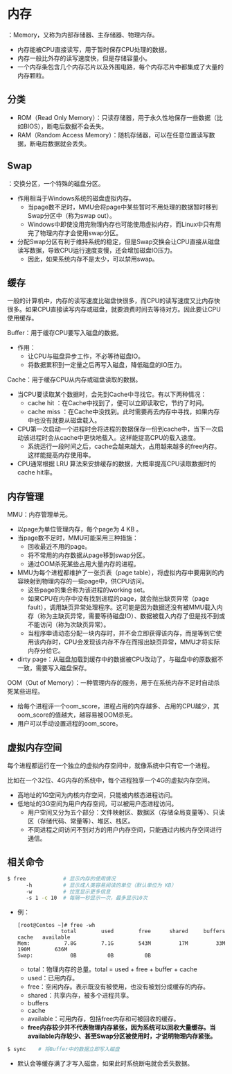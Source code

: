 # 内存

：Memory，又称为内部存储器、主存储器、物理内存。
- 内存能被CPU直接读写，用于暂时保存CPU处理的数据。
- 内存一般比外存的读写速度快，但是存储容量小。
- 一个内存条包含几个内存芯片以及外围电路，每个内存芯片中都集成了大量的内存颗粒。

## 分类

- ROM（Read Only Memory）：只读存储器，用于永久性地保存一些数据（比如BIOS），断电后数据不会丢失。
- RAM（Random Access Memory）：随机存储器，可以在任意位置读写数据，断电后数据就会丢失。

## Swap

：交换分区，一个特殊的磁盘分区。
- 作用相当于Windows系统的磁盘虚拟内存。
  - 当page数不足时，MMU会将page中某些暂时不用处理的数据暂时移到Swap分区中（称为swap out）。
  - Windows中即使没用完物理内存也可能使用虚拟内存，而Linux中只有用完了物理内存才会使用swap分区。
- 分配Swap分区有利于维持系统的稳定，但是Swap交换会让CPU直接从磁盘读写数据，导致CPU运行速度变慢，还会增加磁盘IO压力。
  - 因此，如果系统内存不是太少，可以禁用swap。

## 缓存

一般的计算机中，内存的读写速度比磁盘快很多，而CPU的读写速度又比内存快很多。如果CPU直接读写内存或磁盘，就要浪费时间去等待对方。因此要让CPU使用缓存。

Buffer：用于缓存CPU要写入磁盘的数据。
- 作用：
  - 让CPU与磁盘异步工作，不必等待磁盘IO。
  - 将数据累积到一定量之后再写入磁盘，降低磁盘的IO压力。

Cache：用于缓存CPU从内存或磁盘读取的数据。
- 当CPU要读取某个数据时，会先到Cache中寻找它。有以下两种情况：
  - cache hit ：在Cache中找到了，便可以立即读取它，节约了时间。
  - cache miss ：在Cache中没找到。此时需要再去内存中寻找，如果内存中也没有就要从磁盘载入。
- CPU第一次启动一个进程时会将进程的数据保存一份到cache中，当下一次启动该进程时会从cache中更快地载入。这样能提高CPU的载入速度。
  - 系统运行一段时间之后，cache会越来越大，占用越来越多的free内存。这样能提高内存使用率。
- CPU通常根据 LRU 算法来安排缓存的数据，大概率提高CPU读取数据时的cache hit率。

## 内存管理

MMU：内存管理单元。
- 以page为单位管理内存，每个page为 4 KB 。
- 当page数不足时，MMU可能采用三种措施：
  - 回收最近不用的page。
  - 将不常用的内存数据从page移到swap分区。
  - 通过OOM杀死某些占用大量内存的进程。
- MMU为每个进程都维护了一张页表（page table），将虚拟内存中要用到的内容映射到物理内存的一些page中，供CPU访问。
  - 这些page的集合称为该进程的working set。
  - 如果CPU在内存中没有找到进程的page，就会抛出缺页异常（page fault），调用缺页异常处理程序。这可能是因为数据还没有被MMU载入内存（称为主缺页异常，需要等待磁盘IO）、数据被载入内存了但是找不到或不能访问（称为次缺页异常）。
  - 当程序申请动态分配一块内存时，并不会立即获得该内存，而是等到它使用该内存时，CPU会发现该内存不存在而报出缺页异常，MMU才将实际内存分给它。
- dirty page：从磁盘加载到缓存中的数据被CPU改动了，与磁盘中的原数据不一致，需要写入磁盘保存。

OOM（Out of Memory）：一种管理内存的服务，用于在系统内存不足时自动杀死某些进程。
- 给每个进程评一个oom_score，进程占用的内存越多、占用的CPU越少，其oom_score的值越大，越容易被OOM杀死。
- 用户可以手动设置进程的oom_score。

## 虚拟内存空间

每个进程都运行在一个独立的虚拟内存空间中，就像系统中只有它一个进程。

比如在一个32位、4G内存的系统中，每个进程独享一个4G的虚拟内存空间。
- 高地址的1G空间为内核内存空间，只能被内核态进程访问。
- 低地址的3G空间为用户内存空间，可以被用户态进程访问。
  - 用户空间又分为五个部分：文件映射区、数据区（存储全局变量等）、只读区（存储代码、常量等）、堆区、栈区。
  - 不同进程之间访问不到对方的用户内存空间，只能通过内核内存空间进行通信。

## 相关命令

```sh
$ free            # 显示内存的使用情况
      -h          # 显示成人类容易阅读的单位（默认单位为 KB）
      -w          # 拉宽显示更多信息
      -s 1 -c 10  # 每隔一秒显示一次，最多显示10次
```
- 例：
    ```
    [root@Centos ~]# free -wh
                  total        used        free      shared     buffers       cache   available
    Mem:           7.8G        7.1G        543M         17M         33M        190M        636M
    Swap:            0B          0B          0B
    ```
    - total：物理内存的总量。total = used + free + buffer + cache
    - used：已用内存。
    - free：空闲内存。表示既没有被使用，也没有被划分成缓存的内存。
    - shared：共享内存，被多个进程共享。
    - buffers
    - cache
    - available：可用内存，包括free内存和可被回收的缓存。
    - **free内存较少并不代表物理内存紧张，因为系统可以回收大量缓存。当available内存较少、甚至Swap分区被使用时，才说明物理内存紧张。**

```sh
$ sync    # 将Buffer中的数据立即写入磁盘
```
- 默认会等缓存满了才写入磁盘，如果此时系统断电就会丢失数据。
